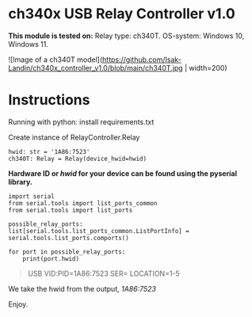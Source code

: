 # ch340x USB Relay Controller v1.0
 **This module is tested on:**
 Relay type: ch340T.
 OS-system: Windows 10, Windows 11.
 
 ![Image of a ch340T model](https://github.com/Isak-Landin/ch340x_controller_v1.0/blob/main/ch340T.jpg | width=200)
 
 # Instructions
 Running with python:
 install requirements.txt
 
 Create instance of RelayController.Relay
```
hwid: str = '1A86:7523'
ch340T: Relay = Relay(device_hwid=hwid)
```

**Hardware ID or *hwid* for your device can be found using the pyserial library.**
```
import serial
from serial.tools import list_ports_common
from serial.tools import list_ports

possible_relay_ports: list[serial.tools.list_ports_common.ListPortInfo] = serial.tools.list_ports.comports()

for port in possible_relay_ports:
    print(port.hwid)
```

> USB VID:PID=1A86:7523 SER= LOCATION=1-5

We take the hwid from the output, *1A86:7523*

Enjoy.
